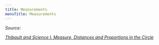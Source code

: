 ```yaml
---
title: Measurements
menuTitle: Measurements
---
```


<calculator></calculator>

_Source:_

_[Thibault and Science I. Measure, Distances and Proportions in the Circle](https://content.sciendo.com/view/journals/apd/2/1/article-p67.xml?rskey=oEJnbK&result=1)_


